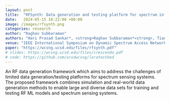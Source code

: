 ```yaml
---
layout: post
title:  "RFSynth: Data generation and testing platform for spectrum information systems"
date:   2024-05-15 10:22:00 +00:00
image: /images/rfsynth.png
categories: research
author: "Raghav Subbaraman"
authors: "Hari Prasad Sankar*, <strong>Raghav Subbaraman*<strong>, Tianyi Hu, Dinesh Bharadia" (* equal contribution)
venue: "IEEE International Symposium on Dynamic Spectrum Access Networks (IEEE DySPAN 2024)"
paper: "https://wcsng.ucsd.edu/files/rfsynth.pdf"
# slides: https://wcsng.ucsd.edu/files/crescendo.pdf
# code: https://github.com/ucsdwcsng/loratestbed
---
```

An RF data generation framework which aims to address the challenges of limited data generation/testing platforms for spectrum sensing systems. The proposed framework combines simulation and real-world data generation methods to enable large and diverse data sets for training and testing RF ML models and spectrum sensing systems.
